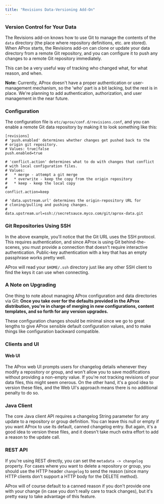 ```yaml
---
title: "Revisions Data-Versioning Add-On"
---
```


### Version Control for Your Data

The Revisions add-on knows how to use Git to manage the contents of the `data` directory (the place where repository definitions, etc. are stored). When AProx starts, the Revisions add-on can clone or update your data directory from a remote Git repository, and you can configure it to push any changes to a remote Git repository immediately.

This can be a very useful way of tracking who changed what, for what reason, and when.

**Note:** Currently, AProx doesn't have a proper authentication or user-management mechanism, so the 'who' part is a bit lacking, but the rest is in place. We're planning to add authentication, authorization, and user management in the near future.

### Configuration

The configuration file is `etc/aprox/conf.d/revisions.conf`, and you can enable a remote Git data repository by making it to look something like this:

    [revisions]
    # 'push.enabled' determines whether changes get pushed back to the 
    # origin git repository.
    # Values: true|false
    push.enabled=true
    
    # 'conflict.action' determines what to do with changes that conflict 
    # with local configuration files.
    # Values:
    #   * merge - attempt a git merge
    #   * overwrite - keep the copy from the origin repository
    #   * keep - keep the local copy
    #
    conflict.action=keep
    
    # 'data.upstream.url' determines the origin-repository URL for 
    # cloning/pulling and pushing changes.
    #
    data.upstream.url=ssh://secretsauce.myco.com/git/aprox-data.git

### Git Repositories Using SSH

In the above example, you'll notice that the Git URL uses the SSH protocol. This requires authentication, and since AProx is using Git behind-the-scenes, you must provide a connection that doesn't require interactive authentication. Public-key authentication with a key that has an empty passphrase works pretty well. 

AProx will read your `$HOME/.ssh` directory just like any other SSH client to find the keys it can use when connecting.

### A Note on Upgrading

One thing to note about managing AProx configuration and data directories via Git: **Once you take over for the defaults provided in the AProx distribution, you're in charge of merging in new configurations, content templates, and so forth for any version upgrades.**

These configuration changes should be minimal since we go to great lengths to give AProx sensible default configuration values, and to make things like configuration backward compatible.

### Clients and UI

#### Web UI

The AProx web UI prompts users for changelog details whenever they modify a repository or group, and won't allow you to save modifications without providing a non-empty value. If you're not tracking revisions of your data files, this might seem onerous. On the other hand, it's a good idea to version these files, and the Web UI's approach means there is no additional penalty to do so.

### Java Client

The core Java client API requires a changelog String parameter for any update to a repository or group definition. You can leave this null or empty if you want AProx to use its default, canned changelog entry. But again, it's a good idea to version these files, and it doesn't take much extra effort to add a reason to the update call. 

### REST API

If you're using REST directly, you can set the `metadata -> changelog` property. For cases where you want to delete a repository or group, you should use the HTTP header `changelog` to send the reason (since many HTTP clients don't support a HTTP body for the DELETE method).

AProx will of course default to a canned reason if you don't provide one with your change (in case you don't really care to track changes), but it's pretty easy to take advantage of this feature.


